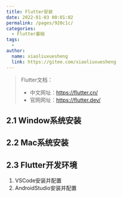 ```yaml
---
title: Flutter安装
date: 2022-01-03 00:01:02
permalink: /pages/920c1c/
categories:
  - Flutter基础
tags:
  - 
author: 
  name: xiaoliuxuesheng
  link: https://gitee.com/xiaoliuxuesheng
---
```


> Flutter文档：
>
> - 中文网址：https://flutter.cn/
> - 官网网址：https://flutter.dev/

## 2.1 Window系统安装



## 2.2 Mac系统安装



## 2.3 Flutter开发环境

1. VSCode安装并配置
2. AndroidStudio安装并配置
